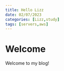 ```yaml
---
title: Hello Lizz
date: 02/07/2023
categories: [Lizz,study]
tags: [servers,aws]
---
```


# Welcome

Welcome to my blog!

